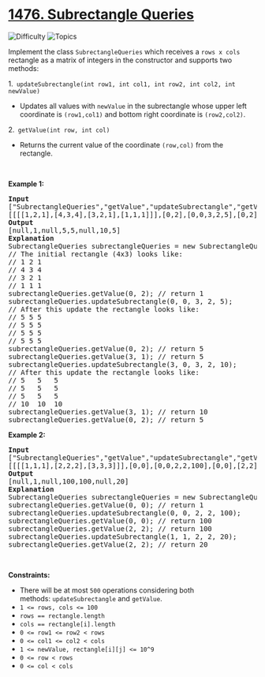 # [1476. Subrectangle Queries](https://leetcode.com/problems/subrectangle-queries)

![Difficulty](https://img.shields.io/badge/Difficulty-Medium-blue.svg) ![Topics](https://img.shields.io/badge/Topics-Array,%20Design,%20Matrix-orange.svg)
<br/>

<p>Implement the class <code>SubrectangleQueries</code>&nbsp;which receives a <code>rows x cols</code> rectangle as a matrix of integers in the constructor and supports two methods:</p>

<p>1.<code>&nbsp;updateSubrectangle(int row1, int col1, int row2, int col2, int newValue)</code></p>

<ul>
	<li>Updates all values with <code>newValue</code> in the subrectangle whose upper left coordinate is <code>(row1,col1)</code> and bottom right coordinate is <code>(row2,col2)</code>.</li>
</ul>

<p>2.<code>&nbsp;getValue(int row, int col)</code></p>

<ul>
	<li>Returns the current value of the coordinate <code>(row,col)</code> from&nbsp;the rectangle.</li>
</ul>

<p>&nbsp;</p>
<p><strong class="example">Example 1:</strong></p>

<pre>
<strong>Input</strong>
[&quot;SubrectangleQueries&quot;,&quot;getValue&quot;,&quot;updateSubrectangle&quot;,&quot;getValue&quot;,&quot;getValue&quot;,&quot;updateSubrectangle&quot;,&quot;getValue&quot;,&quot;getValue&quot;]
[[[[1,2,1],[4,3,4],[3,2,1],[1,1,1]]],[0,2],[0,0,3,2,5],[0,2],[3,1],[3,0,3,2,10],[3,1],[0,2]]
<strong>Output</strong>
[null,1,null,5,5,null,10,5]
<strong>Explanation</strong>
SubrectangleQueries subrectangleQueries = new SubrectangleQueries([[1,2,1],[4,3,4],[3,2,1],[1,1,1]]);  
// The initial rectangle (4x3) looks like:
// 1 2 1
// 4 3 4
// 3 2 1
// 1 1 1
subrectangleQueries.getValue(0, 2); // return 1
subrectangleQueries.updateSubrectangle(0, 0, 3, 2, 5);
// After this update the rectangle looks like:
// 5 5 5
// 5 5 5
// 5 5 5
// 5 5 5 
subrectangleQueries.getValue(0, 2); // return 5
subrectangleQueries.getValue(3, 1); // return 5
subrectangleQueries.updateSubrectangle(3, 0, 3, 2, 10);
// After this update the rectangle looks like:
// 5   5   5
// 5   5   5
// 5   5   5
// 10  10  10 
subrectangleQueries.getValue(3, 1); // return 10
subrectangleQueries.getValue(0, 2); // return 5
</pre>

<p><strong class="example">Example 2:</strong></p>

<pre>
<strong>Input</strong>
[&quot;SubrectangleQueries&quot;,&quot;getValue&quot;,&quot;updateSubrectangle&quot;,&quot;getValue&quot;,&quot;getValue&quot;,&quot;updateSubrectangle&quot;,&quot;getValue&quot;]
[[[[1,1,1],[2,2,2],[3,3,3]]],[0,0],[0,0,2,2,100],[0,0],[2,2],[1,1,2,2,20],[2,2]]
<strong>Output</strong>
[null,1,null,100,100,null,20]
<strong>Explanation</strong>
SubrectangleQueries subrectangleQueries = new SubrectangleQueries([[1,1,1],[2,2,2],[3,3,3]]);
subrectangleQueries.getValue(0, 0); // return 1
subrectangleQueries.updateSubrectangle(0, 0, 2, 2, 100);
subrectangleQueries.getValue(0, 0); // return 100
subrectangleQueries.getValue(2, 2); // return 100
subrectangleQueries.updateSubrectangle(1, 1, 2, 2, 20);
subrectangleQueries.getValue(2, 2); // return 20
</pre>

<p>&nbsp;</p>
<p><strong>Constraints:</strong></p>

<ul>
	<li>There will be at most <code><font face="monospace">500</font></code>&nbsp;operations considering both methods:&nbsp;<code>updateSubrectangle</code> and <code>getValue</code>.</li>
	<li><code>1 &lt;= rows, cols &lt;= 100</code></li>
	<li><code>rows ==&nbsp;rectangle.length</code></li>
	<li><code>cols == rectangle[i].length</code></li>
	<li><code>0 &lt;= row1 &lt;= row2 &lt; rows</code></li>
	<li><code>0 &lt;= col1 &lt;= col2 &lt; cols</code></li>
	<li><code>1 &lt;= newValue, rectangle[i][j] &lt;= 10^9</code></li>
	<li><code>0 &lt;= row &lt; rows</code></li>
	<li><code>0 &lt;= col &lt; cols</code></li>
</ul>

